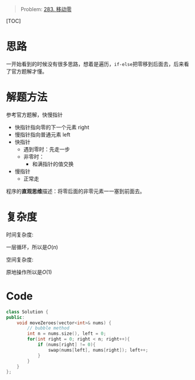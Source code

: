 
> Problem: [283. 移动零](https://leetcode.cn/problems/move-zeroes/description/)

[TOC]

# 思路

一开始看到的时候没有很多思路，想着是遍历，`if-else`把零移到后面去，后来看了官方题解才懂。

# 解题方法

参考官方题解，快慢指针

- 快指针指向零的下一个元素 right
- 慢指针指向普通元素 left
- 快指针
    - 遇到零时：先走一步
    - 非零时：
        - 和满指针的值交换 
- 慢指针
    - 正常走 
 
程序的**直观思维**描述：将零后面的非零元素一一塞到前面去。

# 复杂度

时间复杂度:

一层循环，所以是$O(n)$

空间复杂度:

原地操作所以是$O(1)$



# Code
```C++ []
class Solution {
public:
    void moveZeroes(vector<int>& nums) {
        // bubble method
        int n = nums.size(), left = 0; 
        for(int right = 0; right < n; right++){
            if (nums[right] != 0){
                swap(nums[left], nums[right]); left++;
            }
        }
    }
};
```
  
